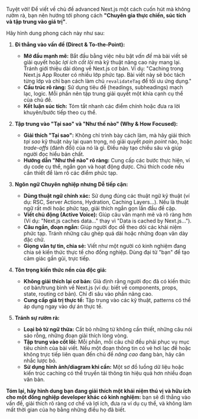 Tuyệt vời! Để viết về chủ đề advanced Next.js một cách cuốn hút mà không rườm rà, bạn nên hướng tới phong cách **"Chuyên gia thực chiến, súc tích và tập trung vào giá trị"**.

Hãy hình dung phong cách này như sau:

1.  **Đi thẳng vào vấn đề (Direct & To-the-Point):**
    * **Mở đầu mạnh mẽ:** Bắt đầu bằng việc nêu bật *vấn đề* mà bài viết sẽ giải quyết hoặc *lợi ích cốt lõi* mà kỹ thuật nâng cao này mang lại. Tránh giới thiệu dài dòng về Next.js cơ bản. Ví dụ: "Caching trong Next.js App Router có nhiều lớp phức tạp. Bài viết này sẽ bóc tách từng lớp và chỉ bạn cách làm chủ `revalidateTag` để tối ưu ứng dụng."
    * **Cấu trúc rõ ràng:** Sử dụng tiêu đề (headings, subheadings) mạch lạc, logic. Mỗi phần nên tập trung giải quyết một khía cạnh cụ thể của chủ đề.
    * **Kết luận súc tích:** Tóm tắt nhanh các điểm chính hoặc đưa ra lời khuyên/bước tiếp theo cụ thể.

2.  **Tập trung vào "Tại sao" và "Như thế nào" (Why & How Focused):**
    * **Giải thích "Tại sao":** Không chỉ trình bày cách làm, mà hãy giải thích *tại sao* kỹ thuật này lại quan trọng, nó giải quyết *pain point* nào, hoặc *trade-offs* (đánh đổi) của nó là gì. Điều này tạo chiều sâu và giúp người đọc hiểu bản chất.
    * **Hướng dẫn "Như thế nào" rõ ràng:** Cung cấp các bước thực hiện, ví dụ code cụ thể, ngắn gọn và hoạt động được. Chú thích code nếu cần thiết để làm rõ các điểm phức tạp.

3.  **Ngôn ngữ Chuyên nghiệp nhưng Dễ tiếp cận:**
    * **Dùng thuật ngữ chính xác:** Sử dụng đúng các thuật ngữ kỹ thuật (ví dụ: RSC, Server Actions, Hydration, Caching Layers...). Nếu là thuật ngữ rất mới hoặc phức tạp, giải thích ngắn gọn lần đầu đề cập.
    * **Viết chủ động (Active Voice):** Giúp câu văn mạnh mẽ và rõ ràng hơn (Ví dụ: "Next.js caches data..." thay vì "Data is cached by Next.js...").
    * **Câu ngắn, đoạn ngắn:** Giúp người đọc dễ theo dõi các khái niệm phức tạp. Tránh những câu ghép quá dài hoặc những đoạn văn dày đặc chữ.
    * **Giọng văn tự tin, chia sẻ:** Viết như một người có kinh nghiệm đang chia sẻ kiến thức thực tế cho đồng nghiệp. Dùng đại từ "bạn" để tạo cảm giác gần gũi, trực tiếp.

4.  **Tôn trọng kiến thức nền của độc giả:**
    * **Không giải thích lại cơ bản:** Giả định rằng người đọc đã có kiến thức cơ bản/trung bình về Next.js (ví dụ: biết về components, props, state, routing cơ bản). Chỉ đi sâu vào phần nâng cao.
    * **Cung cấp giá trị thực tế:** Tập trung vào các kỹ thuật, patterns có thể áp dụng ngay vào dự án thực tế.

5.  **Tránh sự rườm rà:**
    * **Loại bỏ từ ngữ thừa:** Cắt bỏ những từ không cần thiết, những câu nói sáo rỗng, những đoạn giải thích lòng vòng.
    * **Tập trung vào cốt lõi:** Mỗi phần, mỗi câu chữ đều phải phục vụ mục tiêu chính của bài viết. Nếu một đoạn thông tin có vẻ hơi lạc đề hoặc không trực tiếp liên quan đến chủ đề *nâng cao* đang bàn, hãy cân nhắc lược bỏ.
    * **Sử dụng hình ảnh/diagram khi cần:** Một sơ đồ luồng dữ liệu hoặc kiến trúc caching có thể truyền tải thông tin hiệu quả hơn nhiều đoạn văn bản.

**Tóm lại, hãy hình dung bạn đang giải thích một khái niệm thú vị và hữu ích cho một đồng nghiệp developer khác có kinh nghiệm:** bạn sẽ đi thẳng vào vấn đề, giải thích rõ ràng cơ chế và lợi ích, đưa ra ví dụ cụ thể, và không làm mất thời gian của họ bằng những điều họ đã biết.